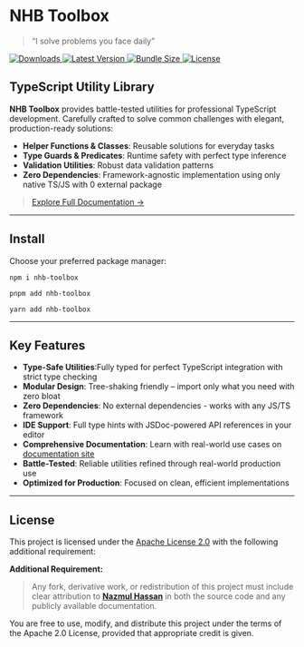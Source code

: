 # NHB Toolbox

> “I solve problems you face daily”

<p>
  <a href="https://www.npmjs.com/package/nhb-toolbox" aria-label="Downloads">
    <img src="https://img.shields.io/npm/dm/nhb-toolbox.svg?label=DOWNLOADS&style=flat&color=red&logo=npm" alt="Downloads" />
  </a>
  <a href="https://www.npmjs.com/package/nhb-toolbox" aria-label="Version">
    <img src="https://img.shields.io/npm/v/nhb-toolbox.svg?label=NPM&style=flat&color=teal&logo=npm" alt="Latest Version" />
  </a>
  <a href="https://bundlephobia.com/result?p=nhb-toolbox" aria-label="Bundle size">
    <img src="https://img.shields.io/bundlephobia/minzip/nhb-toolbox?style=flat&color=purple&label=SIZE&logo=nodedotjs" alt="Bundle Size" />
  </a>
  <a href="https://www.npmjs.com/package/nhb-toolbox" aria-label="License">
    <img src="https://img.shields.io/npm/l/nhb-toolbox.svg?label=LICENSE&style=flat&color=orange&logo=open-source-initiative" alt="License" />
  </a>
</p>

## TypeScript Utility Library

**NHB Toolbox** provides battle-tested utilities for professional TypeScript development. Carefully crafted to solve common challenges with elegant, production-ready solutions:

- **Helper Functions & Classes**: Reusable solutions for everyday tasks
- **Type Guards & Predicates**: Runtime safety with perfect type inference
- **Validation Utilities**: Robust data validation patterns
- **Zero Dependencies**: Framework-agnostic implementation using only native TS/JS with 0 external package

> [Explore Full Documentation →](https://nhb-toolbox.vercel.app/)

---

## Install

Choose your preferred package manager:

```shell
npm i nhb-toolbox
```

```shell
pnpm add nhb-toolbox
```

```shell
yarn add nhb-toolbox
```

---

## Key Features

- **Type-Safe Utilities**:Fully typed for perfect TypeScript integration with strict type checking
- **Modular Design**: Tree-shaking friendly – import only what you need with zero bloat
- **Zero Dependencies**: No external dependencies - works with any JS/TS framework
- **IDE Support**: Full type hints with JSDoc-powered API references in your editor
- **Comprehensive Documentation**: Learn with real-world use cases on [documentation site](https://nhb-toolbox.vercel.app/)
- **Battle-Tested**: Reliable utilities refined through real-world production use
- **Optimized for Production**: Focused on clean, efficient implementations

---

## License

This project is licensed under the [Apache License 2.0](./LICENSE) with the following additional requirement:

**Additional Requirement:**

> Any fork, derivative work, or redistribution of this project must include clear attribution to [**Nazmul Hassan**](https://github.com/nazmul-nhb) in both the source code and any publicly available documentation.

You are free to use, modify, and distribute this project under the terms of the Apache 2.0 License, provided that appropriate credit is given.

